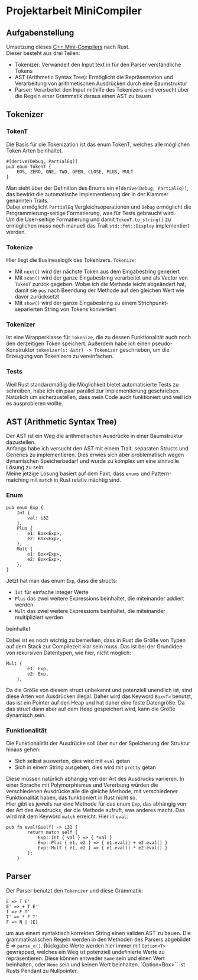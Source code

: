# Projektarbeit MiniCompiler
## Aufgabenstellung
Umsetzung dieses [C++ Mini-Compilers](https://sulzmann.github.io/SoftwareProjekt/schein-neu.html#(8)) nach Rust.</br>
Dieser besteht aus drei Teilen: 
* Tokenizer: Verwandelt den Input text in für den Parser verständliche Tokens
* AST (Arithmetic Syntax Tree): Ermöglicht die Repräsentation und Verarbeitung von arithmetischen Ausdrücken durch eine Baumstruktur
* Parser: Verarbeitet den Input mithilfe des Tokenizers und versucht über die Regeln einer Grammatik daraus einen AST zu bauen

## Tokenizer
### TokenT
Die Basis für die Tokenization ist das enum TokenT, welches alle möglichen Token Arten beinhaltet.
```
#[derive(Debug, PartialEq)] 
pub enum TokenT {       
    EOS, ZERO, ONE, TWO, OPEN, CLOSE, PLUS, MULT
} 
```
Man sieht über der Definition des Enums ein ``#[derive(Debug, PartialEq)]``, das bewirkt die automatische Implementierung der in der Klammer genannten Traits.</br>
Dabei ermöglicht ``PartialEq`` Vergleichsoperationen und ``Debug`` ermöglicht die Programmierung-seitige Formatierung, was für Tests gebraucht wird.</br>
Um die User-seitige Formatierung und damit ``TokenT.to_string()`` zu ermöglichen muss noch manuell das Trait ``std::fmt::Display`` implementiert werden.

### Tokenize
Hier liegt die Businesslogik des Tokenizers. ``Tokenize``: 
* Mit ``next()`` wird der nächste Token aus dem Eingabestring generiert
* Mit ``scan()`` wird der ganze Eingabestring verarbeitet und als Vector von ``TokenT`` zurück gegeben. 
Wobei ich die Methode leicht abgeändert hat, damit sie ``pos`` nach Beendung der Methode auf den gleichen Wert wie davor zurücksetzt
* Mit ``show()`` wird der ganze Eingabestring zu einem Strichpunkt-separierten String von Tokens konvertiert



### Tokenizer
Ist eine Wrapperklasse für ``Tokenize``, die zu dessen Funktionalität auch noch den derzeitigen Token speichert.
Außerdem habe ich einen pseudo-Konstruktor ``tokenizer(s: &str) -> Tokenizer`` geschrieben, um die Erzeugung von Tokenizern zu vereinfachen.

### Tests
Weil Rust standardmäßig die Möglichkeit bietet automatisierte Tests zu schreiben, habe ich ein paar parallel zur Implementierung geschrieben.
Natürlich um sicherzustellen, dass mein Code auch funktioniert und weil ich es ausprobieren wollte.

## AST (Arithmetic Syntax Tree)
Der AST ist ein Weg die arithmetischen Ausdrücke in einer Baumstruktur dazustellen.</br> 
Anfangs habe ich versucht den AST mit einem Trait, separaten Structs und Generics zu implementieren. 
Dies erwies sich aber problematisch wegen dynamischen Speicherbedarf und wurde zu komplex um eine sinnvolle Lösung zu sein.</br>
Meine jetzige Lösung basiert auf dem Fakt, dass ``enums`` und Pattern-matching mit ``match`` in Rust relativ mächtig sind. 

### Enum
```
pub enum Exp {
    Int {
        val: i32
    },
    Plus {
        e1: Box<Exp>,
        e2: Box<Exp>,
    },
    Mult {
        e1: Box<Exp>,
        e2: Box<Exp>,
    },
}
```
Jetzt hat man das enum ``Exp``, dass die structs:
* ``Int`` für einfache integer Werte
* ``Plus`` das zwei weitere Expressions beinhaltet, die miteinander addiert werden
* ``Mult`` das zwei weitere Expressions beinhaltet, die miteinander multipliziert werden

beinhaltet

Dabei ist es noch wichtig zu bemerken, dass in Rust die Größe von Typen auf dem Stack zur Compilezeit klar sein muss.
Das ist bei der Grundidee von rekursiven Datentypen, wie hier, nicht möglich:
```
Mult {
        e1: Exp,
        e2: Exp,
    },
```
Da die Größe von diesem struct unbekannt und potenziell unendlich ist, sind diese Arten von Ausdrücken illegal.
Daher wird das Keyword ``Box<T>`` benutzt, das ist ein Pointer auf den Heap und hat daher eine feste Datengröße. 
Da das struct dann aber auf dem Heap gespeichert wird, kann die Größe dynamisch sein.

### Funktionalität
Die Funktionalität der Ausdrücke soll über nur der Speicherung der Struktur hinaus gehen:
* Sich selbst auswerten, dies wird mit ``eval`` getan
* Sich in einem String ausgeben, dies wird mit ``pretty`` getan

Diese müssen natürlich abhängig von der Art des Ausdrucks variieren.
In einer Sprache mit Polymorphismus und Vererbung würden die verschiedenen Ausdrücke alle die gleiche Methode, mit verschiedener Funktionalität haben, das funktioniert in Rust nicht so. </br>
Hier gibt es jeweils nur eine Methode für das enum ``Exp``, das abhängig von der Art des Ausdrucks, der die Methode aufruft, was anderes macht. Das wird mit dem Keyword ``match`` erreicht. Hier in ``eval``:
```
pub fn eval(&self) -> i32 {
        return match self {
            Exp::Int { val } => { *val }
            Exp::Plus { e1, e2 } => { e1.eval() + e2.eval() }
            Exp::Mult { e1, e2 } => { e1.eval() * e2.eval() }
        };
    }
```
## Parser
Der Parser benutzt den ``Tokenizer`` und diese Grammatik:
```
E => T E'
E' => + T E'
T => F T'
T' => * F T'
F => N | (E)
```
um aus einem syntaktisch korrekten String einen validen AST zu bauen.
Die grammatikalischen Regeln werden in den Methoden des Parsers abgebildet E => ``parse_e()``. 
Rückgabe Werte werden hier immer mit ``Option<T>`` gewrapped, welches ein Weg ist potenziell undefinierte Werte zu repräsentieren. 
Diese können entweder ``Some`` sein und einen Wert beinhalten, oder ``None`` sein und keinen Wert beinhalten.
`Option<Box<T>>`` ist Rusts Pendant zu Nullpointer.